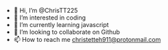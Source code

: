 - 👋 Hi, I’m @ChrisTT225
- 👀 I’m interested in coding
- 🌱 I’m currently learning javascript
- 💞️ I’m looking to collaborate on Github
- 📫 How to reach me christetteh911@protonmail.com

<!---
ChrisTT225/ChrisTT225 is a ✨ special ✨ repository because its `README.md` (this file) appears on your GitHub profile.
You can click the Preview link to take a look at your changes.
--->
